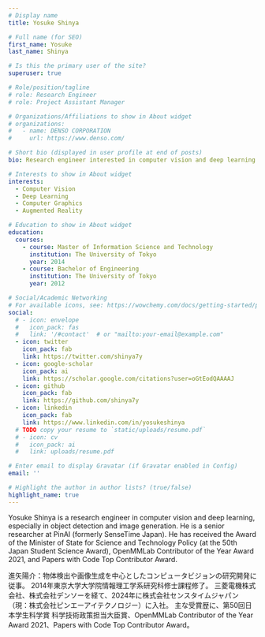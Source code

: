 ```yaml
---
# Display name
title: Yosuke Shinya

# Full name (for SEO)
first_name: Yosuke
last_name: Shinya

# Is this the primary user of the site?
superuser: true

# Role/position/tagline
# role: Research Engineer
# role: Project Assistant Manager

# Organizations/Affiliations to show in About widget
# organizations:
#   - name: DENSO CORPORATION
#     url: https://www.denso.com/

# Short bio (displayed in user profile at end of posts)
bio: Research engineer interested in computer vision and deep learning.

# Interests to show in About widget
interests:
  - Computer Vision
  - Deep Learning
  - Computer Graphics
  - Augmented Reality

# Education to show in About widget
education:
  courses:
    - course: Master of Information Science and Technology
      institution: The University of Tokyo
      year: 2014
    - course: Bachelor of Engineering
      institution: The University of Tokyo
      year: 2012

# Social/Academic Networking
# For available icons, see: https://wowchemy.com/docs/getting-started/page-builder/#icons
social:
  # - icon: envelope
  #   icon_pack: fas
  #   link: '/#contact'  # or "mailto:your-email@example.com"
  - icon: twitter
    icon_pack: fab
    link: https://twitter.com/shinya7y
  - icon: google-scholar
    icon_pack: ai
    link: https://scholar.google.com/citations?user=oGtEodQAAAAJ
  - icon: github
    icon_pack: fab
    link: https://github.com/shinya7y
  - icon: linkedin
    icon_pack: fab
    link: https://www.linkedin.com/in/yosukeshinya
  # TODO copy your resume to `static/uploads/resume.pdf`
  # - icon: cv
  #   icon_pack: ai
  #   link: uploads/resume.pdf

# Enter email to display Gravatar (if Gravatar enabled in Config)
email: ''

# Highlight the author in author lists? (true/false)
highlight_name: true
---
```


Yosuke Shinya is a research engineer in computer vision and deep learning, especially in object detection and image generation.
He is a senior researcher at PinAI (formerly SenseTime Japan).
He has received
the Award of the Minister of State for Science and Technology Policy (at the 50th Japan Student Science Award),
OpenMMLab Contributor of the Year Award 2021,
and
Papers with Code Top Contributor Award.


進矢陽介：物体検出や画像生成を中心としたコンピュータビジョンの研究開発に従事。
2014年東京大学大学院情報理工学系研究科修士課程修了。
三菱電機株式会社、株式会社デンソーを経て、2024年に株式会社センスタイムジャパン（現：株式会社ピンエーアイテクノロジー）に入社。
主な受賞歴に、第50回日本学生科学賞 科学技術政策担当大臣賞、OpenMMLab Contributor of the Year Award 2021、Papers with Code Top Contributor Award。

<!--
{{< icon name="download" pack="fas" >}} Download my {{< staticref "uploads/resume.pdf" "newtab" >}}resumé{{< /staticref >}}.
-->
